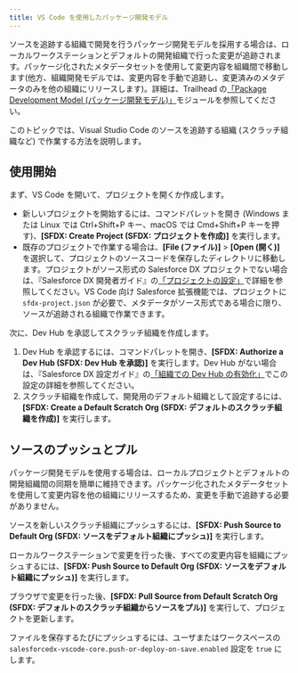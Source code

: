 ```yaml
---
title: VS Code を使用したパッケージ開発モデル
---
```


ソースを追跡する組織で開発を行うパッケージ開発モデルを採用する場合は、ローカルワークステーションとデフォルトの開発組織で行った変更が追跡されます。パッケージ化されたメタデータセットを使用して変更内容を組織間で移動します\(他方、組織開発モデルでは、変更内容を手動で追跡し、変更済みのメタデータのみを他の組織にリリースします\)。詳細は、Trailhead の[「Package Development Model \(パッケージ開発モデル\)」](https://trailhead.salesforce.com/en/content/learn/modules/sfdx_dev_model)モジュールを参照してください。

このトピックでは、Visual Studio Code のソースを追跡する組織 \(スクラッチ組織など\) で作業する方法を説明します。

## 使用開始

まず、VS Code を開いて、プロジェクトを開くか作成します。

- 新しいプロジェクトを開始するには、コマンドパレットを開き \(Windows または Linux では Ctrl+Shift+P キー、macOS では Cmd+Shift+P キーを押す\)、**[SFDX: Create Project \(SFDX: プロジェクトを作成\)]** を実行します。
- 既存のプロジェクトで作業する場合は、**[File \(ファイル\)]** > **[Open \(開く\)]** を選択して、プロジェクトのソースコードを保存したディレクトリに移動します。プロジェクトがソース形式の Salesforce DX プロジェクトでない場合は、『Salesforce DX 開発者ガイド』の[「プロジェクトの設定」](https://developer.salesforce.com/docs/atlas.en-us.sfdx_dev.meta/sfdx_dev/sfdx_dev_workspace_setup.htm)で詳細を参照してください。VS Code 向け Salesforce 拡張機能では、プロジェクトに `sfdx-project.json` が必要で、メタデータがソース形式である場合に限り、ソースが追跡される組織で作業できます。

次に、Dev Hub を承認してスクラッチ組織を作成します。

1. Dev Hub を承認するには、コマンドパレットを開き、**[SFDX: Authorize a Dev Hub \(SFDX: Dev Hub を承認\)]** を実行します。Dev Hub がない場合は、『Salesforce DX 設定ガイド』の[「組織での Dev Hub の有効化」](https://developer.salesforce.com/docs/atlas.en-us.sfdx_setup.meta/sfdx_setup/sfdx_setup_enable_devhub.htm)でこの設定の詳細を参照してください。
1. スクラッチ組織を作成して、開発用のデフォルト組織として設定するには、**[SFDX: Create a Default Scratch Org \(SFDX: デフォルトのスクラッチ組織を作成\)]** を実行します。

## ソースのプッシュとプル

パッケージ開発モデルを使用する場合は、ローカルプロジェクトとデフォルトの開発組織間の同期を簡単に維持できます。パッケージ化されたメタデータセットを使用して変更内容を他の組織にリリースするため、変更を手動で追跡する必要がありません。

ソースを新しいスクラッチ組織にプッシュするには、**[SFDX: Push Source to Default Org \(SFDX: ソースをデフォルト組織にプッシュ\)]** を実行します。

ローカルワークステーションで変更を行った後、すべての変更内容を組織にプッシュするには、**[SFDX: Push Source to Default Org \(SFDX: ソースをデフォルト組織にプッシュ\)]** を実行します。

ブラウザで変更を行った後、**[SFDX: Pull Source from Default Scratch Org \(SFDX: デフォルトのスクラッチ組織からソースをプル\)]** を実行して、プロジェクトを更新します。

ファイルを保存するたびにプッシュするには、ユーザまたはワークスペースの `salesforcedx-vscode-core.push-or-deploy-on-save.enabled` 設定を `true` にします。
